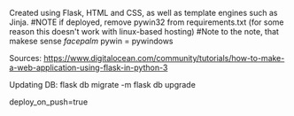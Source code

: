 Created using Flask, HTML and CSS, as well as template engines such as Jinja. 
#NOTE if deployed, remove pywin32 from requirements.txt (for some reason this doesn't work with linux-based hosting)
#Note to the note, that makese sense *facepalm* pywin = pywindows 

Sources: https://www.digitalocean.com/community/tutorials/how-to-make-a-web-application-using-flask-in-python-3

Updating DB: 
flask db migrate -m
flask db upgrade 

deploy_on_push=true
